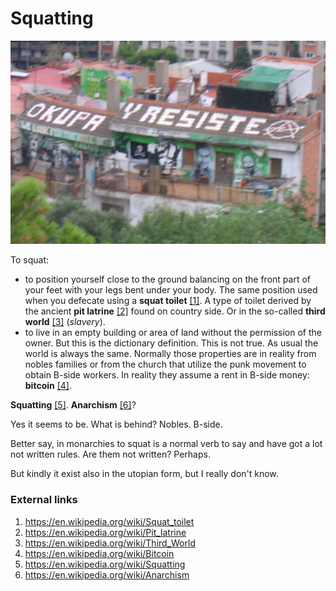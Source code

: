 # Squatting

![Okupa](../Images/Okupayresiste.jpg)

To squat:

-  to position yourself close to the ground balancing on the front part of your feet with your legs bent under your body. The same position used when you defecate using a **squat toilet** [[1]](https://en.wikipedia.org/wiki/Squat_toilet). A type of toilet derived by the ancient **pit latrine** [[2]](https://en.wikipedia.org/wiki/Pit_latrine) found on country side. Or in the so-called **third world** [[3]](https://en.wikipedia.org/wiki/Third_World) (*slavery*).
- to live in an empty building or area of land without the permission of the owner. But this is the dictionary definition. This is not true. As usual the world is always the same. Normally those properties are in reality from nobles families or from the church that utilize the punk movement to obtain B-side workers. In reality they assume a rent in B-side money: **bitcoin** [[4]](https://en.wikipedia.org/wiki/Bitcoin).

**Squatting** [[5]](https://en.wikipedia.org/wiki/Squatting).  **Anarchism** [[6]](https://en.wikipedia.org/wiki/Anarchism)? 

Yes it seems to be. What is behind? Nobles. B-side.

Better say, in monarchies to squat is a normal verb to say and have got a lot not written rules. Are them not written? Perhaps.

But kindly it exist also in the utopian form, but I really don't know.



### External links

1. https://en.wikipedia.org/wiki/Squat_toilet
2. https://en.wikipedia.org/wiki/Pit_latrine
3. https://en.wikipedia.org/wiki/Third_World
4. https://en.wikipedia.org/wiki/Bitcoin
5. https://en.wikipedia.org/wiki/Squatting
6. https://en.wikipedia.org/wiki/Anarchism